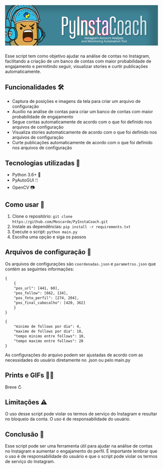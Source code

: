 <h1 align="center"><img src="logo.png" alt="logo" width=800/></h1>

Esse script tem como objetivo ajudar na análise de contas no Instagram, facilitando a criação de um banco de contas com maior probabilidade de engajamento e permitindo seguir, visualizar stories e curtir publicações automaticamente.

## Funcionalidades 🛠️

-   Captura de posições e imagens da tela para criar um arquivo de configuração
-   Auxílio na análise de contas para criar um banco de contas com maior probabilidade de engajamento
-   Segue contas automaticamente de acordo com o que foi definido nos arquivos de configuração
-   Visualiza stories automaticamente de acordo com o que foi definido nos arquivos de configuração
-   Curte publicações automaticamente de acordo com o que foi definido nos arquivos de configuração

## Tecnologias utilizadas 🚀

-   Python 3.6+ 🐍
-   PyAutoGUI 🖱️
-   OpenCV 📷

## Como usar 🤔

1.  Clone o repositório: `git clone https://github.com/Moscarde/PyInstaCoach.git`
2.  Instale as dependências: `pip install -r requirements.txt`
3.  Execute o script: `python main.py`
4.  Escolha uma opção e siga os passos


## Arquivos de configuração 📝

Os arquivos de configurações são `coordenadas.json` e `parametros.json` que contém as seguintes informações:

```
{
    {
    "pos_url": [441, 60],
    "pos_follow": [662, 134],
    "pos_foto_perfil": [274, 204],
    "pos_final_cabecalho": [420, 362]
    }
}
```

```
{
    "minimo de follows por dia": 4,
    "maximo de follows por dia": 10,
    "tempo minimo entre follows": 10,
    "tempo maximo entre follows": 20
}
```

As configurações do arquivo podem ser ajustadas de acordo com as necessidades do usuário diretamente no .json ou pelo main.py

## Prints e GIFs 📸🎥
Breve ↻

## Limitações ⚠️

O uso desse script pode violar os termos de serviço do Instagram e resultar no bloqueio da conta. O uso é de responsabilidade do usuário.

## Conclusão 📝

Esse script pode ser uma ferramenta útil para ajudar na análise de contas no Instagram e aumentar o engajamento do perfil. É importante lembrar que o uso é de responsabilidade do usuário e que o script pode violar os termos de serviço do Instagram.

